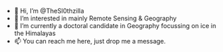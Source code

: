 - 👋 Hi, I’m @TheSl0thzilla
- 👀 I’m interested in mainly Remote Sensing & Geography
- 🌱 I’m currently a doctoral candidate in Geography focussing on ice in the Himalayas
- 📫 You can reach me here, just drop me a message. 

<!---
TheSl0thzilla/TheSl0thzilla is a ✨ special ✨ repository because its `README.md` (this file) appears on your GitHub profile.
You can click the Preview link to take a look at your changes.
--->
